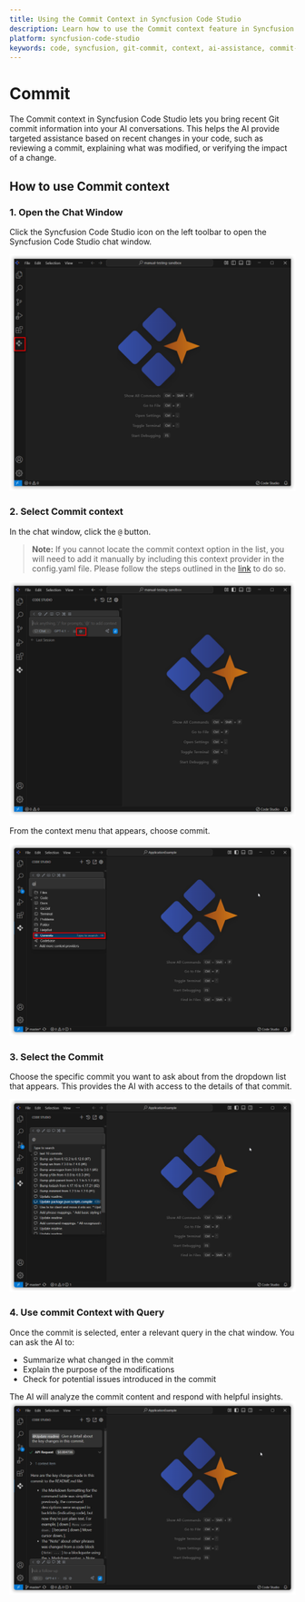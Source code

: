 ```yaml
---
title: Using the Commit Context in Syncfusion Code Studio
description: Learn how to use the Commit context feature in Syncfusion Code Studio to get detailed explanations and assistance based on recent Git commits in your repository.
platform: syncfusion-code-studio
keywords: code, syncfusion, git-commit, context, ai-assistance, commit-explanation, version-control, developer-tools
---
```


# Commit

The Commit context in Syncfusion Code Studio lets you bring recent Git commit information into your AI conversations. This helps the AI provide targeted assistance based on recent changes in your code, such as reviewing a commit, explaining what was modified, or verifying the impact of a change.



## How to use Commit context

### 1. Open the Chat Window

Click the Syncfusion Code Studio icon on the left toolbar to open the Syncfusion Code Studio chat window.

<img src="../../feature-images/open_chat.png" alt="openchat" />



### 2. Select Commit context

In the chat window, click the `@` button.

> **Note:** If you cannot locate the commit context option in the list, you will need to add it manually by including this context provider in the config.yaml file. Please follow the steps outlined in the [link](https://help.syncfusioncody.com/syncfusion-code-studio/features/context-providers/add-more-contextproviders/How-to-configure-more-contextproviders)  to do so.

<img src="../../feature-images/click-context.png" alt="Clickcontext" />

From the context menu that appears, choose commit.

<img src="../../feature-images/CommitSelect.png" alt="Commit opencontext" />



### 3. Select the Commit

Choose the specific commit you want to ask about from the dropdown list that appears. This provides the AI with access to the details of that commit.

<img src="../../feature-images/CommitSelectContent.png" alt="Commit choose" />



### 4. Use commit Context with Query

Once the commit is selected, enter a relevant query in the chat window. You can ask the AI to:

- Summarize what changed in the commit
- Explain the purpose of the modifications
- Check for potential issues introduced in the commit

The AI will analyze the commit content and respond with helpful insights.
<img src="../../feature-images/commitresult.png" alt="Commit output" />

